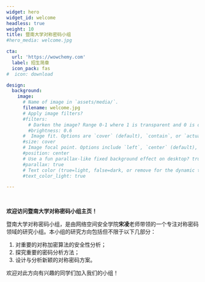 ```yaml
---
widget: hero
widget_id: welcome
headless: true
weight: 10
title: 暨南大学对称密码小组
#hero_media: welcome.jpg

cta:
  url: 'https://wowchemy.com'
  label: 招生简章
  icon_pack: fas
#  icon: download

design:
  background:
    image:
      # Name of image in `assets/media/`.
      filename: welcome.jpg
      # Apply image filters?
      #filters:
        # Darken the image? Range 0-1 where 1 is transparent and 0 is opaque.
        #brightness: 0.6
      #  Image fit. Options are `cover` (default), `contain`, or `actual` size.
      #size: cover
      # Image focal point. Options include `left`, `center` (default), or `right`.
      #position: center
      # Use a fun parallax-like fixed background effect on desktop? true/false
      #parallax: true
      # Text color (true=light, false=dark, or remove for the dynamic theme color).
      #text_color_light: true

---
```

<br>

<b>欢迎访问暨南大学对称密码小组主页！</b>

暨南大学对称密码小组，是由网络空间安全学院[](./authors/admin/)**宋凌**老师带领的一个专注对称密码领域的研究小组。本小组的研究方向包括但不限于以下几部分：

1. 对重要的对称加密算法的安全性分析；
2. 探究重要的密码分析方法；
3. 设计与分析新颖的对称密码方案。

欢迎对此方向有兴趣的同学们加入我们的小组！
